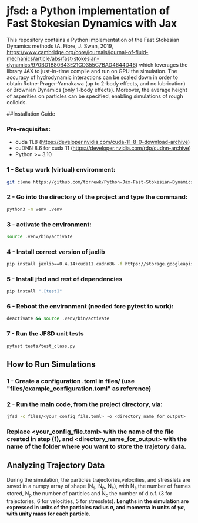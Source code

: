 # jfsd: a Python implementation of Fast Stokesian Dynamics with Jax

This repository contains a Python implementation of the Fast Stokesian Dynamics methods (A. Fiore, J. Swan, 2019, https://www.cambridge.org/core/journals/journal-of-fluid-mechanics/article/abs/fast-stokesian-dynamics/970BD1B80B43E21CD355C7BAD4644D46) which leverages the library JAX to just-in-time compile and run on GPU the simulation. The accuracy of hydrodynamic interactions can be scaled down in order to obtain Rotne-Prager-Yamakawa (up to 2-body effects, and no lubrication) or Brownian Dynamics (only 1-body effects). Moreover, the average height of asperities on particles can be specified, enabling simulations of rough colloids. 

##Installation Guide

### Pre-requisites:
- cuda 11.8 (https://developer.nvidia.com/cuda-11-8-0-download-archive)
- cuDNN 8.6 for cuda 11 (https://developer.nvidia.com/rdp/cudnn-archive)
- Python >= 3.10

### 1 - Set up work (virtual) environment:

```bash
git clone https://github.com/torrewk/Python-Jax-Fast-Stokesian-Dynamics.git
```

### 2 - Go into the directory of the project and type the command:
```bash
python3 -m venv .venv
```


### 3 - activate the environment:
```bash
source .venv/bin/activate
```

### 4 - Install correct version of jaxlib
```bash
pip install jaxlib==0.4.14+cuda11.cudnn86 -f https://storage.googleapis.com/jax-releases/jax_cuda_releases.html
```

### 5 - Install jfsd and rest of dependencies

```bash
pip install ".[test]"
```

		
### 6 - Reboot the environment (needed fore pytest to work):
```bash
deactivate && source .venv/bin/activate
```


### 7 - Run the JFSD unit tests
```bash
pytest tests/test_class.py
```
		
## How to Run Simulations

### 1 - Create a configuration .toml in files/ (use "files/example_configuration.toml" as reference)	
### 2 - Run the main code, from the project directory, via:
```bash
jfsd -c files/<your_config_file.toml> -o <directory_name_for_output>
```
### Replace <your_config_file.toml> with the name of the file created in step (1), and <directory_name_for_output> with the name of the folder where you want to store the trajetory data.


## Analyzing Trajectory Data
During the simulation, the particles trajectories,velocities, and stresslets are saved in a numpy array of shape (N<sub>s</sub>, N<sub>p</sub>, N<sub>c</sub>), with N<sub>s</sub> the number of frames stored, N<sub>p</sub> the number of particles and N<sub>c</sub> the number of d.o.f. (3 for trajectories, 6 for velocities, 5 for stresslets). 
**Lengths in the simulation are expressed in units of the particles radius _a_, and momenta in units of _γa_, with unity mass for each particle.**  




